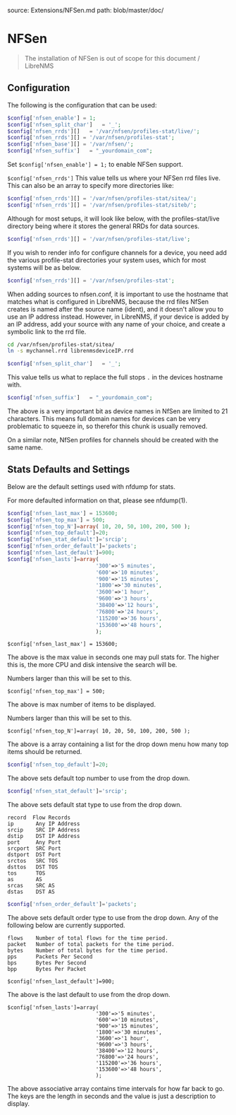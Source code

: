 source: Extensions/NFSen.md
path: blob/master/doc/

# NFSen

> The installation of NFSen is out of scope for this document / LibreNMS

## Configuration

The following is the configuration that can be used:

```php
$config['nfsen_enable'] = 1;
$config['nfsen_split_char']   = '_';
$config['nfsen_rrds'][]   = '/var/nfsen/profiles-stat/live/';
$config['nfsen_rrds'][] = '/var/nfsen/profiles-stat';
$config['nfsen_base'][] = '/var/nfsen/';
$config['nfsen_suffix']   = "_yourdomain_com";
```

Set `$config['nfsen_enable'] = 1;` to enable NFSen support.

`$config['nfsen_rrds']` This value tells us where your NFSen rrd files
live. This can also be an array to specify more directories like:

```php
$config['nfsen_rrds'][] = '/var/nfsen/profiles-stat/sitea/';
$config['nfsen_rrds'][] = '/var/nfsen/profiles-stat/siteb/';
```

Although for most setups, it will look like below, with the
profiles-stat/live directory being where it stores the general RRDs
for data sources.

```php
$config['nfsen_rrds'][] = '/var/nfsen/profiles-stat/live';
```

If you wish to render info for configure channels for a device, you
need add the various profile-stat directories your system uses, which
for most systems will be as below.

```php
$config['nfsen_rrds'][] = '/var/nfsen/profiles-stat';
```

When adding sources to nfsen.conf, it is important to use the hostname
that matches what is configured in LibreNMS, because the rrd files
NfSen creates is named after the source name (ident), and it doesn't
allow you to use an IP address instead. However, in LibreNMS, if your
device is added by an IP address, add your source with any name of
your choice, and create a symbolic link to the rrd file.

```sh
cd /var/nfsen/profiles-stat/sitea/
ln -s mychannel.rrd librenmsdeviceIP.rrd
```

```php
$config['nfsen_split_char']   = '_';
```

This value tells us what to replace the full stops `.` in the devices
hostname with.

```php
$config['nfsen_suffix']   = "_yourdomain_com";
```

The above is a very important bit as device names in NfSen are limited
to 21 characters. This means full domain names for devices can be very
problematic to squeeze in, so therefor this chunk is usually removed.

On a similar note, NfSen profiles for channels should be created with
the same name.

## Stats Defaults and Settings

Below are the default settings used with nfdump for stats.

For more defaulted information on that, please see nfdump(1).

```php
$config['nfsen_last_max'] = 153600;
$config['nfsen_top_max'] = 500;
$config['nfsen_top_N']=array( 10, 20, 50, 100, 200, 500 );
$config['nfsen_top_default']=20;
$config['nfsen_stat_default']='srcip';
$config['nfsen_order_default']='packets';
$config['nfsen_last_default']=900;
$config['nfsen_lasts']=array(
                            '300'=>'5 minutes',
                            '600'=>'10 minutes',
                            '900'=>'15 minutes',
                            '1800'=>'30 minutes',
                            '3600'=>'1 hour',
                            '9600'=>'3 hours',
                            '38400'=>'12 hours',
                            '76800'=>'24 hours',
                            '115200'=>'36 hours',
                            '153600'=>'48 hours',
                            );
```

```
$config['nfsen_last_max'] = 153600;
```

The above is the max value in seconds one may pull stats for. The
higher this is, the more CPU and disk intensive the search will be.

Numbers larger than this will be set to this.

```
$config['nfsen_top_max'] = 500;
```

The above is max number of items to be displayed.

Numbers larger than this will be set to this.

```
$config['nfsen_top_N']=array( 10, 20, 50, 100, 200, 500 );
```

The above is a array containing a list for the drop down menu how many
top items should be returned.

```php
$config['nfsen_top_default']=20;
```

The above sets default top number to use from the drop down.

```php
$config['nfsen_stat_default']='srcip';
```

The above sets default stat type to use from the drop down.

```
record  Flow Records
ip       Any IP Address
srcip    SRC IP Address
dstip    DST IP Address
port     Any Port
srcport  SRC Port
dstport  DST Port
srctos   SRC TOS
dsttos   DST TOS
tos      TOS
as       AS
srcas    SRC AS
dstas    DST AS
```

```php
$config['nfsen_order_default']='packets';
```

The above sets default order type to use from the drop down. Any of
the following below are currently supported.

```
flows    Number of total flows for the time period.
packet   Number of total packets for the time period.
bytes    Number of total bytes for the time period.
pps      Packets Per Second
bps      Bytes Per Second
bpp      Bytes Per Packet
```

```
$config['nfsen_last_default']=900;
```

The above is the last default to use from the drop down.

```
$config['nfsen_lasts']=array(
                            '300'=>'5 minutes',
                            '600'=>'10 minutes',
                            '900'=>'15 minutes',
                            '1800'=>'30 minutes',
                            '3600'=>'1 hour',
                            '9600'=>'3 hours',
                            '38400'=>'12 hours',
                            '76800'=>'24 hours',
                            '115200'=>'36 hours',
                            '153600'=>'48 hours',
                            );
```

The above associative array contains time intervals for how
far back to go. The keys are the length in seconds and the
value is just a description to display.

